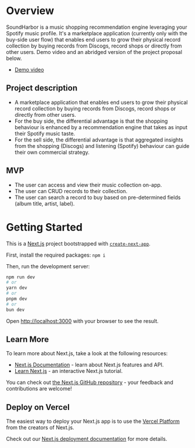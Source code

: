 # Overview

SoundHarbor is a music shopping recommendation engine leveraging your Spotify music profile. It's a marketplace application (currently only with the buy-side user flow) that enables end users to grow their physical record collection by buying records from Discogs, record shops or directly from other users. Demo video and an abridged version of the project proposal below.

- [Demo video](https://youtu.be/ZdokbTWFBEQ)

## Project description

- A marketplace application that enables end users to grow their physical record collection by buying records from Discogs, record shops or directly from other users.
- For the buy side, the differential advantage is that the shopping behaviour is enhanced by a recommendation engine that takes as input their Spotify music taste.
- For the sell side, the differential advantage is that aggregated insights from the shopping (Discogs) and listening (Spotify) behaviour can guide their own commercial strategy.


## MVP

- The user can access and view their music collection on-app.
- The user can CRUD records to their collection.
- The user can search a record to buy based on pre-determined fields (album title, artist, label).


 
# Getting Started

This is a [Next.js](https://nextjs.org/) project bootstrapped with [`create-next-app`](https://github.com/vercel/next.js/tree/canary/packages/create-next-app).


First, install the required packages: `npm i`

Then, run the development server:

```bash
npm run dev
# or
yarn dev
# or
pnpm dev
# or
bun dev
```

Open [http://localhost:3000](http://localhost:3000) with your browser to see the result.

## Learn More

To learn more about Next.js, take a look at the following resources:

- [Next.js Documentation](https://nextjs.org/docs) - learn about Next.js features and API.
- [Learn Next.js](https://nextjs.org/learn) - an interactive Next.js tutorial.

You can check out [the Next.js GitHub repository](https://github.com/vercel/next.js/) - your feedback and contributions are welcome!

## Deploy on Vercel

The easiest way to deploy your Next.js app is to use the [Vercel Platform](https://vercel.com/new?utm_medium=default-template&filter=next.js&utm_source=create-next-app&utm_campaign=create-next-app-readme) from the creators of Next.js.

Check out our [Next.js deployment documentation](https://nextjs.org/docs/deployment) for more details.
